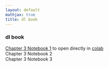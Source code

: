 ```yaml
---
layout: default
mathjax: true
title: dl book
---
```

<h3>dl book</h3>


[Chapter 3 Notebook 1](chapter_03/mse_loss_gradient_descent_1d.ipynb) to open directly in [colab](https://colab.research.google.com/github/tensorchiefs/dl_book/blob/master/chapter_03/mse_loss_gradient_descent_1d.ipynb)  
Chapter 3 Notebook 2  
Chapter 3 Notebook 3


